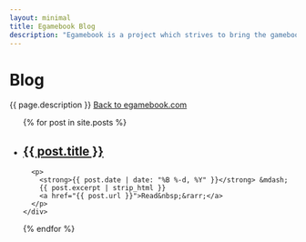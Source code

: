 ```yaml
---
layout: minimal
title: Egamebook Blog
description: "Egamebook is a project which strives to bring the gamebook (aka Choose-Your-Own-Adventure) experience to the ‘new media’ platforms (mobile, tablet, web, ...) and to the 21st century. This blog maps its journey from idea to reality."
---
```


<h1 class="blog-title">Blog</h1>

<p>{{ page.description }} <a href="{{ site.url }}">Back to egamebook.com</a></p>

<div class="blogpost-listing">
<ul>
{% for post in site.posts %}
<li>
    <div class="blogpost-record">
      <a href="{{ post.url }}">
        <h2>{{ post.title }}</h2>
      </a>
      
      <p>
        <strong>{{ post.date | date: "%B %-d, %Y" }}</strong> &mdash;
        {{ post.excerpt | strip_html }}
        <a href="{{ post.url }}">Read&nbsp;&rarr;</a>
      </p>
    </div>
</li>
{% endfor %}
</ul>
</div>